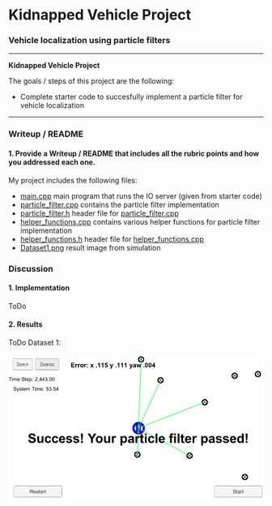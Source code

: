 # **Kidnapped Vehicle Project**

### Vehicle localization using particle filters

---

**Kidnapped Vehicle Project**

The goals / steps of this project are the following:

* Complete starter code to succesfully implement a particle filter for vehicle localization


[//]: # (Image References)
[image1]: ./Dataset1.png "Results"

---

### Writeup / README

#### 1. Provide a Writeup / README that includes all the rubric points and how you addressed each one.

My project includes the following files:
* [main.cpp](../src/main.cpp) main program that runs the IO server (given from starter code)
* [particle_filter.cpp](../src/particle_filter.cpp) contains the particle filter implementation
* [particle_filter.h](../src/particle_filter.h) header file for [particle_filter.cpp](../src/particle_filter.cpp)
* [helper_functions.cpp](../src/helper_functions.cpp) contains various helper functions for particle filter implementation
* [helper_functions.h](../src/helper_functions.h) header file for [helper_functions.cpp](../src/helper_functions.cpp)
* [Dataset1.png](./Dataset1.png) result image from simulation


### Discussion

#### 1. Implementation

ToDo

#### 2. Results

ToDo
Dataset 1:

![Dataset 1][image1]
